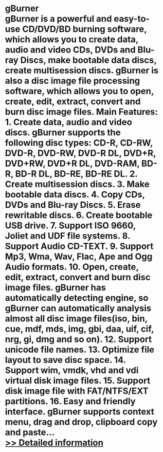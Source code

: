 # gBurner<br />gBurner is a powerful and easy-to-use CD/DVD/BD burning software, which allows you to create data, audio and video CDs, DVDs and Blu-ray Discs, make bootable data discs, create multisession discs. gBurner is also a disc image file processing software, which allows you to open, create, edit, extract, convert and burn disc image files. Main Features: 1. Create data, audio and video discs. gBurner supports the following disc types: CD-R, CD-RW, DVD-R, DVD-RW, DVD-R DL, DVD+R, DVD+RW, DVD+R DL, DVD-RAM, BD-R, BD-R DL, BD-RE, BD-RE DL. 2. Create multisession discs. 3. Make bootable data discs. 4. Copy CDs, DVDs and Blu-ray Discs. 5. Erase rewritable discs. 6. Create bootable USB drive. 7. Support ISO 9660, Joliet and UDF file systems. 8. Support Audio CD-TEXT. 9. Support Mp3, Wma, Wav, Flac, Ape and Ogg Audio formats. 10. Open, create, edit, extract, convert and burn disc image files. gBurner has automatically detecting engine, so gBurner can automatically analysis almost all disc image files(iso, bin, cue, mdf, mds, img, gbi, daa, uif, cif, nrg, gi, dmg and so on). 12. Support unicode file names. 13. Optimize file layout to save disc space. 14. Support wim, vmdk, vhd and vdi virtual disk image files. 15. Support disk image file with FAT/NTFS/EXT partitions. 16. Easy and friendly interface. gBurner supports context menu, drag and drop, clipboard copy and paste...<br />[>> Detailed information](https://secure.shareit.com/shareit/product.html?productid=300920809&affiliateid=200057808)